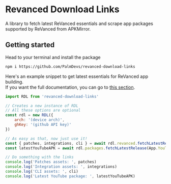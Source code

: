 # Revanced Download Links
A library to fetch latest ReVanced essentials and scrape app packages supported by ReVanced from APKMirror.

## Getting started
Head to your terminal and install the package
```sh
npm i https://github.com/PalmDevs/revanced-download-links
```
Here's an example snippet to get latest essentials for ReVanced app building.  
If you want the full documentation, you can go to [this section](DOCUMENTATION.md).
```js
import RDL from 'revanced-download-links'

// Creates a new instance of RDL
// All these options are optional
const rdl = new RDL({
    arch: '(device arch)',
    ghKey: '(github API key)'
})

// As easy as that, now just use it!
const { patches, integrations, cli } = await rdl.revanced.fetchLatestRelease()
const latestYouTubeAPK = await rdl.packages.fetchLatestRelease(App.YouTube)

// Do something with the links
console.log('Patches assets: ', patches)
console.log('Integration assets: ', integrations)
console.log('CLI assets: ', cli)
console.log('Latest YouTube package: ', latestYouTubeAPK)
```